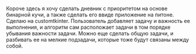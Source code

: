 Короче здесь я хочу сделать дневник с приоритетом на основе бинарной кучи, а также сделать его ввиде приложение на питоне. Сделаю на customtkinter. Пользователь добавляет задачу и важность ее выполнения, и алгоритм сам расположает задачи в том порядке убывания важности задачи. Можно еще сделать общую задачи, и разбивать ее на мелкие подзадачи, которые тоже будут связаны между собой.